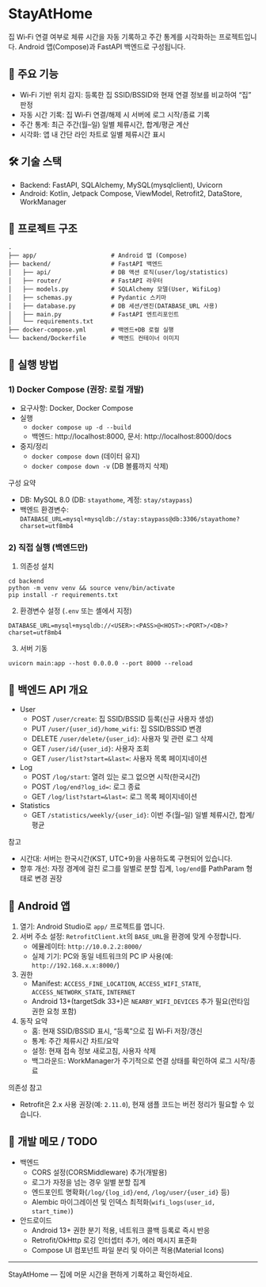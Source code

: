# StayAtHome

집 Wi‑Fi 연결 여부로 체류 시간을 자동 기록하고 주간 통계를 시각화하는 프로젝트입니다. Android 앱(Compose)과 FastAPI 백엔드로 구성됩니다.

## 🌟 주요 기능

- Wi‑Fi 기반 위치 감지: 등록한 집 SSID/BSSID와 현재 연결 정보를 비교하여 “집” 판정
- 자동 시간 기록: 집 Wi‑Fi 연결/해제 시 서버에 로그 시작/종료 기록
- 주간 통계: 최근 주간(월–일) 일별 체류시간, 합계/평균 계산
- 시각화: 앱 내 간단 라인 차트로 일별 체류시간 표시

## 🛠️ 기술 스택

- Backend: FastAPI, SQLAlchemy, MySQL(mysqlclient), Uvicorn
- Android: Kotlin, Jetpack Compose, ViewModel, Retrofit2, DataStore, WorkManager

## 📂 프로젝트 구조

```
.
├── app/                     # Android 앱 (Compose)
├── backend/                 # FastAPI 백엔드
│   ├── api/                 # DB 액션 로직(user/log/statistics)
│   ├── router/              # FastAPI 라우터
│   ├── models.py            # SQLAlchemy 모델(User, WifiLog)
│   ├── schemas.py           # Pydantic 스키마
│   ├── database.py          # DB 세션/엔진(DATABASE_URL 사용)
│   ├── main.py              # FastAPI 엔트리포인트
│   └── requirements.txt
├── docker-compose.yml       # 백엔드+DB 로컬 실행
└── backend/Dockerfile       # 백엔드 컨테이너 이미지
```

## 🚀 실행 방법

### 1) Docker Compose (권장: 로컬 개발)

- 요구사항: Docker, Docker Compose
- 실행
  - `docker compose up -d --build`
  - 백엔드: http://localhost:8000, 문서: http://localhost:8000/docs
- 중지/정리
  - `docker compose down` (데이터 유지)
  - `docker compose down -v` (DB 볼륨까지 삭제)

구성 요약
- DB: MySQL 8.0 (DB: `stayathome`, 계정: `stay/staypass`)
- 백엔드 환경변수: `DATABASE_URL=mysql+mysqldb://stay:staypass@db:3306/stayathome?charset=utf8mb4`

### 2) 직접 실행 (백엔드만)

1) 의존성 설치
```
cd backend
python -m venv venv && source venv/bin/activate
pip install -r requirements.txt
```
2) 환경변수 설정 (`.env` 또는 셸에서 지정)
```
DATABASE_URL=mysql+mysqldb://<USER>:<PASS>@<HOST>:<PORT>/<DB>?charset=utf8mb4
```
3) 서버 기동
```
uvicorn main:app --host 0.0.0.0 --port 8000 --reload
```

## 📡 백엔드 API 개요

- User
  - POST `/user/create`: 집 SSID/BSSID 등록(신규 사용자 생성)
  - PUT `/user/{user_id}/home_wifi`: 집 SSID/BSSID 변경
  - DELETE `/user/delete/{user_id}`: 사용자 및 관련 로그 삭제
  - GET `/user/id/{user_id}`: 사용자 조회
  - GET `/user/list?start=&last=`: 사용자 목록 페이지네이션
- Log
  - POST `/log/start`: 열려 있는 로그 없으면 시작(한국시간)
  - POST `/log/end?log_id=`: 로그 종료
  - GET `/log/list?start=&last=`: 로그 목록 페이지네이션
- Statistics
  - GET `/statistics/weekly/{user_id}`: 이번 주(월–일) 일별 체류시간, 합계/평균

참고
- 시간대: 서버는 한국시간(KST, UTC+9)을 사용하도록 구현되어 있습니다.
- 향후 개선: 자정 경계에 걸친 로그를 일별로 분할 집계, `log/end`를 PathParam 형태로 변경 권장

## 🤖 Android 앱

1) 열기: Android Studio로 `app/` 프로젝트를 엽니다.
2) 서버 주소 설정: `RetrofitClient.kt`의 `BASE_URL`을 환경에 맞게 수정합니다.
   - 에뮬레이터: `http://10.0.2.2:8000/`
   - 실제 기기: PC와 동일 네트워크의 PC IP 사용(예: `http://192.168.x.x:8000/`)
3) 권한
   - Manifest: `ACCESS_FINE_LOCATION`, `ACCESS_WIFI_STATE`, `ACCESS_NETWORK_STATE`, `INTERNET`
   - Android 13+(targetSdk 33+)은 `NEARBY_WIFI_DEVICES` 추가 필요(런타임 권한 요청 포함)
4) 동작 요약
   - 홈: 현재 SSID/BSSID 표시, “등록”으로 집 Wi‑Fi 저장/갱신
   - 통계: 주간 체류시간 차트/요약
   - 설정: 현재 접속 정보 새로고침, 사용자 삭제
   - 백그라운드: WorkManager가 주기적으로 연결 상태를 확인하여 로그 시작/종료

의존성 참고
- Retrofit은 2.x 사용 권장(예: `2.11.0`), 현재 샘플 코드는 버전 정리가 필요할 수 있습니다.

## 🔧 개발 메모 / TODO

- 백엔드
  - CORS 설정(CORSMiddleware) 추가(개발용)
  - 로그가 자정을 넘는 경우 일별 분할 집계
  - 엔드포인트 명확화(`/log/{log_id}/end`, `/log/user/{user_id}` 등)
  - Alembic 마이그레이션 및 인덱스 최적화(`wifi_logs(user_id, start_time)`) 
- 안드로이드
  - Android 13+ 권한 분기 적용, 네트워크 콜백 등록로 즉시 반응
  - Retrofit/OkHttp 로깅 인터셉터 추가, 에러 메시지 표준화
  - Compose UI 컴포넌트 파일 분리 및 아이콘 적용(Material Icons)

---
StayAtHome — 집에 머문 시간을 편하게 기록하고 확인하세요.

